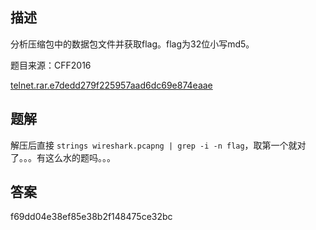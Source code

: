 ## 描述

分析压缩包中的数据包文件并获取flag。flag为32位小写md5。

题目来源：CFF2016

[telnet.rar.e7dedd279f225957aad6dc69e874eaae](./assets/telnet.rar.e7dedd279f225957aad6dc69e874eaae)

## 题解

解压后直接 `strings wireshark.pcapng | grep -i -n flag`，取第一个就对了。。。有这么水的题吗。。。

## 答案

f69dd04e38ef85e38b2f148475ce32bc
